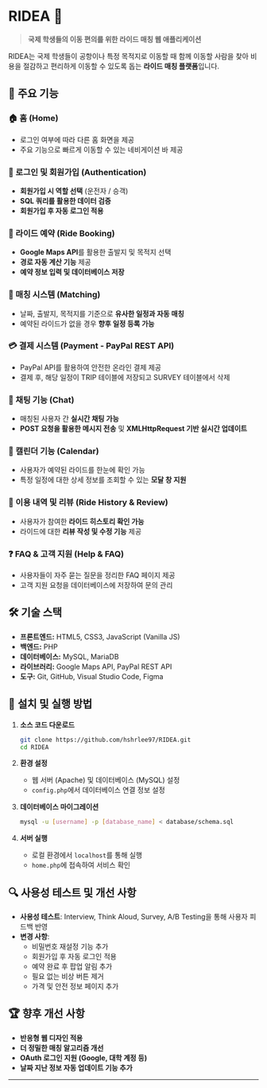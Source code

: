 # RIDEA 🚗  
> **국제 학생들의 이동 편의를 위한 라이드 매칭 웹 애플리케이션**  

RIDEA는 국제 학생들이 공항이나 특정 목적지로 이동할 때 함께 이동할 사람을 찾아 비용을 절감하고 편리하게 이동할 수 있도록 돕는 **라이드 매칭 플랫폼**입니다.

## 📌 주요 기능  

### 🏠 홈 (Home)  
- 로그인 여부에 따라 다른 홈 화면을 제공  
- 주요 기능으로 빠르게 이동할 수 있는 네비게이션 바 제공  

### 🔐 로그인 및 회원가입 (Authentication)  
- **회원가입 시 역할 선택** (운전자 / 승객)  
- **SQL 쿼리를 활용한 데이터 검증**  
- **회원가입 후 자동 로그인 적용**  

### 🚖 라이드 예약 (Ride Booking)  
- **Google Maps API**를 활용한 출발지 및 목적지 선택  
- **경로 자동 계산 기능** 제공  
- **예약 정보 입력 및 데이터베이스 저장**  

### 🔄 매칭 시스템 (Matching)  
- 날짜, 출발지, 목적지를 기준으로 **유사한 일정과 자동 매칭**  
- 예약된 라이드가 없을 경우 **향후 일정 등록 가능**  

### 💳 결제 시스템 (Payment - PayPal REST API)  
- PayPal API를 활용하여 안전한 온라인 결제 제공  
- 결제 후, 해당 일정이 TRIP 테이블에 저장되고 SURVEY 테이블에서 삭제  

### 💬 채팅 기능 (Chat)  
- 매칭된 사용자 간 **실시간 채팅 가능**  
- **POST 요청을 활용한 메시지 전송** 및 **XMLHttpRequest 기반 실시간 업데이트**  

### 📅 캘린더 기능 (Calendar)  
- 사용자가 예약된 라이드를 한눈에 확인 가능  
- 특정 일정에 대한 상세 정보를 조회할 수 있는 **모달 창 지원**  

### 📜 이용 내역 및 리뷰 (Ride History & Review)  
- 사용자가 참여한 **라이드 히스토리 확인 가능**  
- 라이드에 대한 **리뷰 작성 및 수정 기능** 제공  

### ❓ FAQ & 고객 지원 (Help & FAQ)  
- 사용자들이 자주 묻는 질문을 정리한 FAQ 페이지 제공  
- 고객 지원 요청을 데이터베이스에 저장하여 문의 관리  

## 🛠 기술 스택  

- **프론트엔드:** HTML5, CSS3, JavaScript (Vanilla JS)  
- **백엔드:** PHP  
- **데이터베이스:** MySQL, MariaDB  
- **라이브러리:** Google Maps API, PayPal REST API  
- **도구:** Git, GitHub, Visual Studio Code, Figma  

## 🔧 설치 및 실행 방법  

1. **소스 코드 다운로드**  
   ```sh  
   git clone https://github.com/hshrlee97/RIDEA.git  
   cd RIDEA  
   ```  

2. **환경 설정**  
   - 웹 서버 (Apache) 및 데이터베이스 (MySQL) 설정  
   - `config.php`에서 데이터베이스 연결 정보 설정  

3. **데이터베이스 마이그레이션**  
   ```sh  
   mysql -u [username] -p [database_name] < database/schema.sql  
   ```  

4. **서버 실행**  
   - 로컬 환경에서 `localhost`를 통해 실행  
   - `home.php`에 접속하여 서비스 확인  

## 🔍 사용성 테스트 및 개선 사항  

- **사용성 테스트**: Interview, Think Aloud, Survey, A/B Testing을 통해 사용자 피드백 반영  
- **변경 사항**:  
  - 비밀번호 재설정 기능 추가  
  - 회원가입 후 자동 로그인 적용  
  - 예약 완료 후 팝업 알림 추가  
  - 필요 없는 비상 버튼 제거  
  - 가격 및 안전 정보 페이지 추가  

## 🏆 향후 개선 사항  

- **반응형 웹 디자인 적용**  
- **더 정밀한 매칭 알고리즘 개선**  
- **OAuth 로그인 지원 (Google, 대학 계정 등)**  
- **날짜 지난 정보 자동 업데이트 기능 추가**  

---
